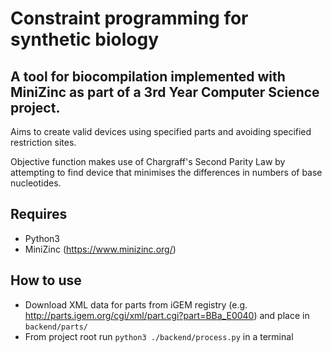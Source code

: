 # Constraint programming for synthetic biology

## A tool for biocompilation implemented with MiniZinc as part of a 3rd Year Computer Science project.

Aims to create valid devices using specified parts and avoiding specified restriction sites.

Objective function makes use of Chargraff's Second Parity Law by attempting to find device that minimises the differences in numbers of base nucleotides.



## Requires
 - Python3
 - MiniZinc (https://www.minizinc.org/) 

## How to use

- Download XML data for parts from iGEM registry (e.g. http://parts.igem.org/cgi/xml/part.cgi?part=BBa_E0040) and place in `backend/parts/`
- From project root run `python3 ./backend/process.py` in a terminal
